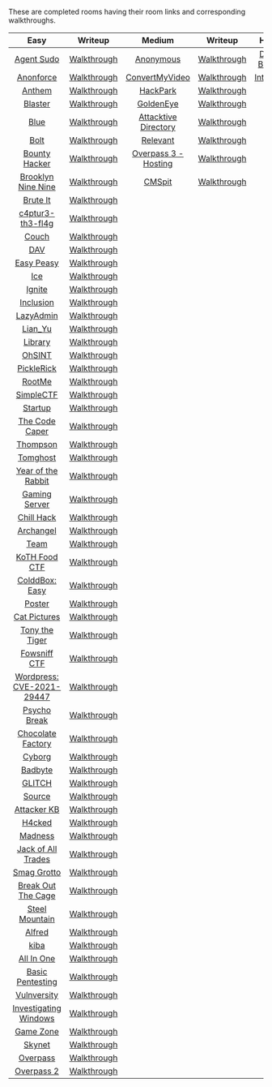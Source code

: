 These are completed rooms having their room links and corresponding walkthroughs.

|**Easy**|**Writeup**|**Medium**|**Writeup**|**Hard**|**Writeup**|
|:---:|:---:|:---:|:---:|:---:|:---:|
|[Agent Sudo](https://tryhackme.com/room/agentsudoctf)|[Walkthrough](https://hellfire0x01.github.io/posts/AgentSudo/)|[Anonymous](https://tryhackme.com/room/anonymous)|[Walkthrough](https://hellfire0x01.github.io/posts/Anonymous/)|[Daily Bugle](https://tryhackme.com/room/dailybugle)|[Walkthrough](https://hellfire0x01.github.io/posts/Daily-Bugle/)|
|[Anonforce](https://tryhackme.com/room/bsidesgtanonforce)|[Walkthrough](https://hellfire0x01.github.io/posts/Anonforce/)|[ConvertMyVideo](https://tryhackme.com/room/convertmyvideo)|[Walkthrough](https://hellfire0x01.github.io/posts/Convert-My-Video/)|[Internal](https://tryhackme.com/room/internal)|[Walkthrough](https://hellfire0x01.github.io/posts/Internal/)|
|[Anthem](https://tryhackme.com/room/anthem)|[Walkthrough](https://hellfire0x01.github.io/posts/Anthem/)|[HackPark](https://tryhackme.com/room/hackpark)|[Walkthrough](https://hellfire0x01.github.io/posts/HackPark/)|||
|[Blaster](https://tryhackme.com/room/blaster)|[Walkthrough](https://hellfire0x01.github.io/posts/Blaster/)|[GoldenEye](https://tryhackme.com/room/goldeneye)|[Walkthrough](https://hellfire0x01.github.io/posts/GoldenEye/)|||
|[Blue](https://tryhackme.com/room/blue)|[Walkthrough](https://hellfire0x01.github.io/posts/Blue/)|[Attacktive Directory](https://tryhackme.com/room/attacktivedirectory)|[Walkthrough](https://hellfire0x01.github.io/posts/Attacktive-Directory/)|||
|[Bolt](https://tryhackme.com/room/bolt)|[Walkthrough](https://hellfire0x01.github.io/posts/Bolt/)|[Relevant](https://tryhackme.com/room/relevant)|[Walkthrough](https://hellfire0x01.github.io/posts/Relevant/)|||
|[Bounty Hacker](https://tryhackme.com/room/cowboyhacker)|[Walkthrough](https://hellfire0x01.github.io/posts/Bounty-Hacker/)|[Overpass 3 - Hosting](https://tryhackme.com/room/overpass3hosting)|[Walkthrough](https://hellfire0x01.github.io/posts/Overpass-3-Hosting/)|||
|[Brooklyn Nine Nine](https://tryhackme.com/room/brooklynninenine)|[Walkthrough](https://hellfire0x01.github.io/posts/Brooklyn-Nine-Nine/)|[CMSpit](https://tryhackme.com/room/cmspit)|[Walkthrough](https://hellfire0x01.github.io/posts/CMSpit/)|||
|[Brute It](https://tryhackme.com/room/bruteit)|[Walkthrough](https://hellfire0x01.github.io/posts/Brute-It/)||||
|[c4ptur3-th3-fl4g](https://tryhackme.com/room/c4ptur3th3fl4g)|[Walkthrough]()||||
|[Couch](https://tryhackme.com/room/couch)|[Walkthrough](https://hellfire0x01.github.io/posts/Couch/)|||||
|[DAV](https://tryhackme.com/room/bsidesgtdav)|[Walkthrough](https://hellfire0x01.github.io/posts/DAV/)|||||
|[Easy Peasy](https://tryhackme.com/room/easypeasyctf)|[Walkthrough](https://hellfire0x01.github.io/posts/Easy-Peasy/)|||||
|[Ice](https://tryhackme.com/room/ice)|[Walkthrough](https://hellfire0x01.github.io/posts/Ice/)|||||
|[Ignite](https://tryhackme.com/room/ignite)|[Walkthrough](https://hellfire0x01.github.io/posts/Ignite/)|||||
|[Inclusion](https://tryhackme.com/room/inclusion)|[Walkthrough](https://hellfire0x01.github.io/posts/Inclusion/)|||||
|[LazyAdmin](https://tryhackme.com/room/lazyadmin)|[Walkthrough](https://hellfire0x01.github.io/posts/Lazy-Admin/)|||||
|[Lian_Yu](https://tryhackme.com/room/lianyu)|[Walkthrough](https://hellfire0x01.github.io/posts/Lian-Yu/)|||||
|[Library](https://tryhackme.com/room/bsidesgtlibrary)|[Walkthrough](https://hellfire0x01.github.io/posts/Library/)|||||
|[OhSINT](https://tryhackme.com/room/ohsint)|[Walkthrough](https://hellfire0x01.github.io/posts/OhSINT/)|||||
|[PickleRick](https://tryhackme.com/room/picklerick)|[Walkthrough](https://hellfire0x01.github.io/posts/Pickle-Rick/)|||||
|[RootMe](https://tryhackme.com/room/rrootme)|[Walkthrough](https://hellfire0x01.github.io/posts/RootMe/)|||||
|[SimpleCTF](https://tryhackme.com/room/easyctf)|[Walkthrough](https://hellfire0x01.github.io/posts/SimpleCTF/)|||||
|[Startup](https://tryhackme.com/room/startup)|[Walkthrough](https://hellfire0x01.github.io/posts/Startup/)|||||
|[The Code Caper](https://tryhackme.com/room/thecodcaper)|[Walkthrough](https://hellfire0x01.github.io/posts/The-Cod-Caper/)|||||
|[Thompson](https://tryhackme.com/room/bsidesgtthompson)|[Walkthrough](https://hellfire0x01.github.io/posts/Thompson/)|||||
|[Tomghost](https://tryhackme.com/room/tomghost)|[Walkthrough](https://hellfire0x01.github.io/posts/Tomghost/)|||||
|[Year of the Rabbit](https://tryhackme.com/room/yearoftherabbit)|[Walkthrough](https://hellfire0x01.github.io/posts/Year-Of-The-Rabbit/)|||||
|[Gaming Server](https://tryhackme.com/room/gamingserver)|[Walkthrough](https://hellfire0x01.github.io/posts/GamingServer/)|||||
|[Chill Hack](https://tryhackme.com/room/chillhack)|[Walkthrough](https://hellfire0x01.github.io/posts/Chill-Hack/)|||||
|[Archangel](https://tryhackme.com/room/archangel)|[Walkthrough](https://hellfire0x01.github.io/posts/Archangel/)|||||
|[Team](https://tryhackme.com/room/teamcw)|[Walkthrough](https://hellfire0x01.github.io/posts/Team/)|||||
|[KoTH Food CTF](https://tryhackme.com/room/kothfoodctf)|[Walkthrough](https://hellfire0x01.github.io/posts/KoTH-Food-CTF/)|||||
|[ColddBox: Easy](https://tryhackme.com/room/colddboxeasy)|[Walkthrough](https://hellfire0x01.github.io/posts/ColddBox-Easy/)|||||
|[Poster](https://tryhackme.com/room/poster)|[Walkthrough](https://hellfire0x01.github.io/posts/Poster/)|||||
|[Cat Pictures](https://tryhackme.com/room/catpictures)|[Walkthrough](https://hellfire0x01.github.io/posts/Cat-Pictures/)|||||
|[Tony the Tiger](https://tryhackme.com/room/tonythetiger)|[Walkthrough](https://hellfire0x01.github.io/posts/Tony-the-Tiger/)|||||
|[Fowsniff CTF](https://tryhackme.com/room/ctf)|[Walkthrough](https://hellfire0x01.github.io/posts/Fowsniff-CTF/)|||||
|[Wordpress: CVE-2021-29447](https://tryhackme.com/room/wordpresscve202129447)|[Walkthrough](https://hellfire0x01.github.io/posts/Wordpress-CVE-2021-29447/)|||||
|[Psycho Break](https://tryhackme.com/room/psychobreak)|[Walkthrough](https://hellfire0x01.github.io/posts/Psycho-Break/)|||||
|[Chocolate Factory](https://tryhackme.com/room/chocolatefactory)|[Walkthrough](https://hellfire0x01.github.io/posts/Chocolate-Factory/)|||||
|[Cyborg](https://tryhackme.com/room/cyborgt8)|[Walkthrough](https://hellfire0x01.github.io/posts/Cyborg/)|||||
|[Badbyte](https://tryhackme.com/room/badbyte)|[Walkthrough](https://hellfire0x01.github.io/posts/BadByte/)|||||
|[GLITCH](https://tryhackme.com/room/glitch)|[Walkthrough](https://hellfire0x01.github.io/posts/Glitch/)|||||
|[Source](https://tryhackme.com/room/source)|[Walkthrough](https://hellfire0x01.github.io/posts/Source/)|||||
|[Attacker KB](https://tryhackme.com/room/attackerkb)|[Walkthrough](https://hellfire0x01.github.io/posts/Attacker-KB/)|||||
|[H4cked](https://tryhackme.com/room/h4cked)|[Walkthrough](https://hellfire0x01.github.io/posts/h4cked/)|||||
|[Madness](https://tryhackme.com/room/madness)|[Walkthrough](https://hellfire0x01.github.io/posts/Madness/)|||||
|[Jack of All Trades](https://tryhackme.com/room/jackofalltrades)|[Walkthrough](https://hellfire0x01.github.io/posts/Jack-Of-All-Trades/)|||||
|[Smag Grotto](https://tryhackme.com/room/smaggrotto)|[Walkthrough](https://hellfire0x01.github.io/posts/Smag-Grotto/)|||||
|[Break Out The Cage](https://tryhackme.com/room/breakoutthecage1)|[Walkthrough](https://hellfire0x01.github.io/posts/Break-Out-The-Cage/)|||||
|[Steel Mountain](https://tryhackme.com/room/steelmountain)|[Walkthrough](https://hellfire0x01.github.io/posts/Steel-Mountain/)|||||
|[Alfred](https://tryhackme.com/room/alfred)|[Walkthrough](https://hellfire0x01.github.io/posts/Alfred/)|||||
|[kiba](https://tryhackme.com/room/kiba)|[Walkthrough](https://hellfire0x01.github.io/posts/Kiba/)|||||
|[All In One](https://tryhackme.com/room/allinonemj)|[Walkthrough](https://hellfire0x01.github.io/posts/All-in-One/)|||||
|[Basic Pentesting](https://tryhackme.com/room/basicpentestingjt)|[Walkthrough](https://hellfire0x01.github.io/posts/Basic-Pentesting/)|||||
|[Vulnversity](https://tryhackme.com/room/vulnversity)|[Walkthrough](https://hellfire0x01.github.io/posts/Vulnversity/)|||||
|[Investigating Windows](https://tryhackme.com/room/investigatingwindows)|[Walkthrough](https://hellfire0x01.github.io/posts/Investigating-Windows/)|||||
|[Game Zone](https://tryhackme.com/room/gamezone)|[Walkthrough](https://hellfire0x01.github.io/posts/Game-Zone/)|||||
|[Skynet](https://tryhackme.com/room/skynet)|[Walkthrough](https://hellfire0x01.github.io/posts/Skynet/)|||||
|[Overpass](https://tryhackme.com/room/overpass)|[Walkthrough](https://hellfire0x01.github.io/posts/Overpass/)|||||
|[Overpass 2](https://tryhackme.com/room/overpass2hacked)|[Walkthrough](https://hellfire0x01.github.io/posts/Overpass-2-Hacked/)|||||
